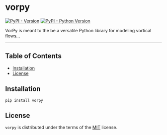 # vorpy

[![PyPI - Version](https://img.shields.io/pypi/v/vorpy.svg)](https://pypi.org/project/vorpy)
[![PyPI - Python Version](https://img.shields.io/pypi/pyversions/vorpy.svg)](https://pypi.org/project/vorpy)


VorPy is meant to the be a versatile Python library for modeling vortical flows...

-----

## Table of Contents

- [Installation](#installation)
- [License](#license)

## Installation

```console
pip install vorpy
```

## License

`vorpy` is distributed under the terms of the [MIT](https://spdx.org/licenses/MIT.html) license.
